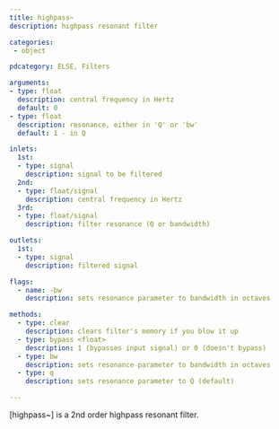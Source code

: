 ```yaml
---
title: highpass~
description: highpass resonant filter

categories:
 - object

pdcategory: ELSE, Filters

arguments:
- type: float
  description: central frequency in Hertz
  default: 0
- type: float
  description: resonance, either in 'Q' or 'bw'
  default: 1 - in Q

inlets:
  1st:
  - type: signal
    description: signal to be filtered
  2nd:
  - type: float/signal
    description: central frequency in Hertz
  3rd:
  - type: float/signal
    description: filter resonance (Q or bandwidth)

outlets:
  1st:
  - type: signal
    description: filtered signal

flags:
  - name: -bw
    description: sets resonance parameter to bandwidth in octaves

methods:
  - type: clear
    description: clears filter's memory if you blow it up
  - type: bypass <float>
    description: 1 (bypasses input signal) or 0 (doesn't bypass)
  - type: bw
    description: sets resonance parameter to bandwidth in octaves
  - type: q
    description: sets resonance parameter to Q (default)

---
```


[highpass~] is a 2nd order highpass resonant filter.

